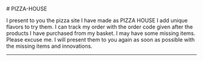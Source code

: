<i class="fas fa-pizza-slice"></i> # PIZZA-HOUSE

I present to you the pizza site I have made as PIZZA HOUSE
I add unique flavors to try them. I can track my order with the order code given after the products I have purchased from my basket. I may have some missing items. Please excuse me. I will present them to you again as soon as possible with the missing items and innovations.

___________________________________________________________________________________________________________________________________________________________________________________________________________________________________________________________________________________


